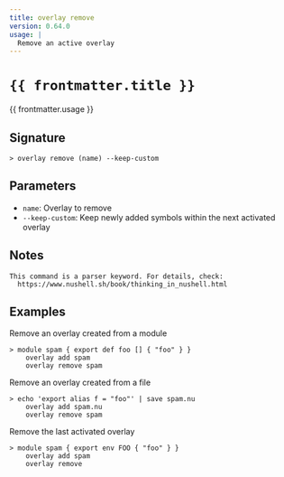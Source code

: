 ```yaml
---
title: overlay remove
version: 0.64.0
usage: |
  Remove an active overlay
---
```


<script>
  import { usePageFrontmatter } from '@vuepress/client';
  export default { computed: { frontmatter() { return usePageFrontmatter().value; } } }
</script>

# <code>{{ frontmatter.title }}</code>

<div style='white-space: pre-wrap;'>{{ frontmatter.usage }}</div>

## Signature

```> overlay remove (name) --keep-custom```

## Parameters

 -  `name`: Overlay to remove
 -  `--keep-custom`: Keep newly added symbols within the next activated overlay

## Notes
```text
This command is a parser keyword. For details, check:
  https://www.nushell.sh/book/thinking_in_nushell.html
```
## Examples

Remove an overlay created from a module
```shell
> module spam { export def foo [] { "foo" } }
    overlay add spam
    overlay remove spam
```

Remove an overlay created from a file
```shell
> echo 'export alias f = "foo"' | save spam.nu
    overlay add spam.nu
    overlay remove spam
```

Remove the last activated overlay
```shell
> module spam { export env FOO { "foo" } }
    overlay add spam
    overlay remove
```
